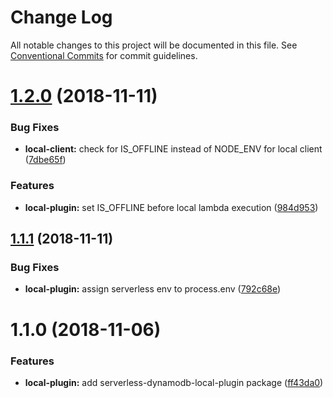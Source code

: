 # Change Log

All notable changes to this project will be documented in this file.
See [Conventional Commits](https://conventionalcommits.org) for commit guidelines.

# [1.2.0](https://github.com/GoPato/gopato-serverless-utils/compare/@gopato/serverless-dynamodb-local-plugin@1.1.1...@gopato/serverless-dynamodb-local-plugin@1.2.0) (2018-11-11)


### Bug Fixes

* **local-client:** check for IS_OFFLINE instead of NODE_ENV for local client ([7dbe65f](https://github.com/GoPato/gopato-serverless-utils/commit/7dbe65f))


### Features

* **local-plugin:** set IS_OFFLINE before local lambda execution ([984d953](https://github.com/GoPato/gopato-serverless-utils/commit/984d953))





## [1.1.1](https://github.com/GoPato/gopato-serverless-utils/compare/@gopato/serverless-dynamodb-local-plugin@1.1.0...@gopato/serverless-dynamodb-local-plugin@1.1.1) (2018-11-11)


### Bug Fixes

* **local-plugin:** assign serverless env to process.env ([792c68e](https://github.com/GoPato/gopato-serverless-utils/commit/792c68e))





# 1.1.0 (2018-11-06)


### Features

* **local-plugin:** add serverless-dynamodb-local-plugin package ([ff43da0](https://github.com/GoPato/gopato-serverless-utils/commit/ff43da0))
